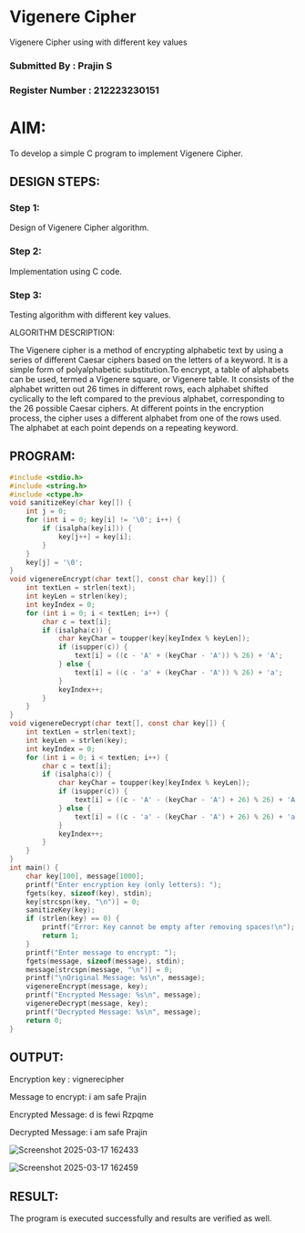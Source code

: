 # Vigenere Cipher
Vigenere Cipher using with different key values

### Submitted By : Prajin S
### Register Number : 212223230151

# AIM:

To develop a simple C program to implement Vigenere Cipher.

## DESIGN STEPS:

### Step 1:

Design of Vigenere Cipher algorithm. 

### Step 2:

Implementation using C code.

### Step 3:

Testing algorithm with different key values. 

ALGORITHM DESCRIPTION:

The Vigenere cipher is a method of encrypting alphabetic text by using a series of different Caesar ciphers based on the letters of a keyword. It is a simple form of polyalphabetic substitution.To encrypt, a table of alphabets can be used, termed a Vigenere square, or Vigenere table. It consists of the alphabet written out 26 times in different rows, each alphabet shifted cyclically to the left compared to the previous alphabet, corresponding to the 26 possible Caesar ciphers. At different points in the encryption process, the cipher uses a different alphabet from one of the rows used. The alphabet at each point depends on a repeating keyword.



## PROGRAM:
```C
#include <stdio.h>
#include <string.h>
#include <ctype.h>
void sanitizeKey(char key[]) {
    int j = 0;
    for (int i = 0; key[i] != '\0'; i++) {
        if (isalpha(key[i])) {
            key[j++] = key[i]; 
        }
    }
    key[j] = '\0'; 
}
void vigenereEncrypt(char text[], const char key[]) {
    int textLen = strlen(text);
    int keyLen = strlen(key);
    int keyIndex = 0;
    for (int i = 0; i < textLen; i++) {
        char c = text[i];
        if (isalpha(c)) {  
            char keyChar = toupper(key[keyIndex % keyLen]); 
            if (isupper(c)) {
                text[i] = ((c - 'A' + (keyChar - 'A')) % 26) + 'A';
            } else { 
                text[i] = ((c - 'a' + (keyChar - 'A')) % 26) + 'a';
            }
            keyIndex++;  
        }
    }
}
void vigenereDecrypt(char text[], const char key[]) {
    int textLen = strlen(text);
    int keyLen = strlen(key);
    int keyIndex = 0;
    for (int i = 0; i < textLen; i++) {
        char c = text[i];
        if (isalpha(c)) {  
            char keyChar = toupper(key[keyIndex % keyLen]); 
            if (isupper(c)) {
                text[i] = ((c - 'A' - (keyChar - 'A') + 26) % 26) + 'A';
            } else { 
                text[i] = ((c - 'a' - (keyChar - 'A') + 26) % 26) + 'a';
            }
            keyIndex++;  
        }
    }
}
int main() {
    char key[100], message[1000];
    printf("Enter encryption key (only letters): ");
    fgets(key, sizeof(key), stdin);
    key[strcspn(key, "\n")] = 0;
    sanitizeKey(key);
    if (strlen(key) == 0) {
        printf("Error: Key cannot be empty after removing spaces!\n");
        return 1;
    }
    printf("Enter message to encrypt: ");
    fgets(message, sizeof(message), stdin);
    message[strcspn(message, "\n")] = 0; 
    printf("\nOriginal Message: %s\n", message);
    vigenereEncrypt(message, key);
    printf("Encrypted Message: %s\n", message);
    vigenereDecrypt(message, key);
    printf("Decrypted Message: %s\n", message);
    return 0;
}
```

## OUTPUT:

Encryption key : vignerecipher

Message to encrypt: i am safe Prajin

Encrypted Message: d is fewi Rzpqme

Decrypted Message: i am safe Prajin

![Screenshot 2025-03-17 162433](https://github.com/user-attachments/assets/5a9fd7d8-5186-4411-8dff-e6a751f6b071)

![Screenshot 2025-03-17 162459](https://github.com/user-attachments/assets/9c59ed50-77e5-45c3-ab82-400cc076107d)


## RESULT:
The program is executed successfully and results are verified as well.
